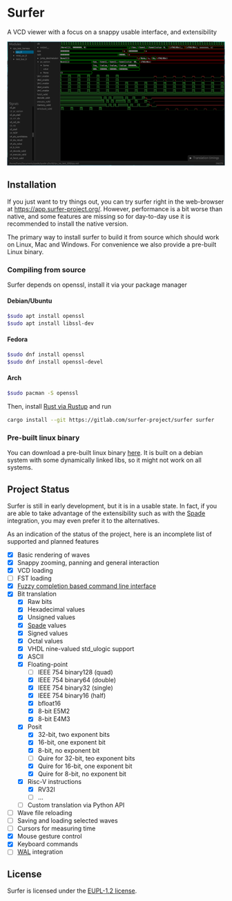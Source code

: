 # Surfer

A VCD viewer with a focus on a snappy usable interface, and extensibility

![A screenshot of surfer](misc/screenshot.png)

## Installation

If you just want to try things out, you can try surfer right in the web-browser
at https://app.surfer-project.org/. However, performance is a bit worse than
native, and some features are missing so for day-to-day use it is recommended
to install the native version.


The primary way to install surfer to build it from source which should work on
Linux, Mac and Windows. For convenience we also provide a pre-built Linux
binary.

### Compiling from source

Surfer depends on openssl, install it via your package manager

#### Debian/Ubuntu
```bash
$sudo apt install openssl
$sudo apt install libssl-dev
```

#### Fedora
```bash
$sudo dnf install openssl
$sudo dnf install openssl-devel
```

#### Arch
```bash
$sudo pacman -S openssl
```

Then, install [Rust via Rustup](https://rustup.rs) and run
```bash
cargo install --git https://gitlab.com/surfer-project/surfer surfer
```

### Pre-built linux binary


You can download a pre-built linux binary
[here](https://gitlab.com/api/v4/projects/42073614/jobs/artifacts/main/download?job=linux_build).
It is built on a debian system with some dynamically linked libs, so it might
not work on all systems.


## Project Status

Surfer is still in early development, but it is in a usable state. In fact, if
you are able to take advantage of the extensibility such as with the
[Spade](https://spade-lang.org) integration, you may even prefer it to the alternatives.

As an indication of the status of the project, here is an incomplete list of supported and planned features

- [x] Basic rendering of waves
- [x] Snappy zooming, panning and general interaction
- [x] VCD loading
- [ ] FST loading
- [x] [Fuzzy completion based command line interface](misc/surfer_ui_trimmed.mp4)
- [x] Bit translation
  - [x] Raw bits
  - [x] Hexadecimal values
  - [x] Unsigned values
  - [x] [Spade](https://spade-lang.org) values
  - [x] Signed values
  - [x] Octal values
  - [x] VHDL nine-valued std_ulogic support
  - [x] ASCII
  - [x] Floating-point
    - [ ] IEEE 754 binary128 (quad)
    - [x] IEEE 754 binary64 (double)
    - [x] IEEE 754 binary32 (single)
    - [x] IEEE 754 binary16 (half)
    - [x] bfloat16
    - [x] 8-bit E5M2
    - [x] 8-bit E4M3
  - [x] Posit
    - [x] 32-bit, two exponent bits
    - [x] 16-bit, one exponent bit
    - [x] 8-bit, no exponent bit
    - [ ] Quire for 32-bit, teo exponent bits
    - [x] Quire for 16-bit, one exponent bit
    - [x] Quire for 8-bit, no exponent bit
  - [x] Risc-V instructions
    - [x] RV32I
    - [ ] ...
  - [ ] Custom translation via Python API
- [ ] Wave file reloading
- [ ] Saving and loading selected waves
- [ ] Cursors for measuring time
- [x] Mouse gesture control
- [x] Keyboard commands
- [ ] [WAL](https://wal-lang.org) integration

## License

Surfer is licensed under the [EUPL-1.2 license](LICENSE.txt).
